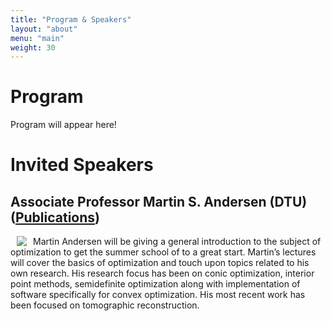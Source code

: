 ```yaml
---
title: "Program & Speakers"
layout: "about"
menu: "main"
weight: 30
---
```


# Program

Program will appear here!

# Invited Speakers

## Associate Professor Martin S. Andersen (DTU) ([Publications](https://scholar.google.dk/citations?user=4yzVGdQAAAAJ&hl=en&oi=sra))

<img align="left" style="margin: 0px 10px" src='../martin.jpeg'/>

Martin Andersen will be giving a general introduction to the subject of optimization to get the summer school of to a great start. Martin’s lectures will cover the basics of optimization and touch upon topics related to his own research. His research focus has been on conic optimization, interior point methods, semidefinite optimization along with implementation of software specifically for convex optimization. His most recent work has been focused on tomographic reconstruction.
